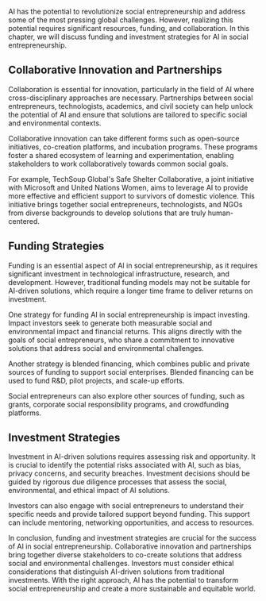 
AI has the potential to revolutionize social entrepreneurship and address some of the most pressing global challenges. However, realizing this potential requires significant resources, funding, and collaboration. In this chapter, we will discuss funding and investment strategies for AI in social entrepreneurship.

Collaborative Innovation and Partnerships
-----------------------------------------

Collaboration is essential for innovation, particularly in the field of AI where cross-disciplinary approaches are necessary. Partnerships between social entrepreneurs, technologists, academics, and civil society can help unlock the potential of AI and ensure that solutions are tailored to specific social and environmental contexts.

Collaborative innovation can take different forms such as open-source initiatives, co-creation platforms, and incubation programs. These programs foster a shared ecosystem of learning and experimentation, enabling stakeholders to work collaboratively towards common social goals.

For example, TechSoup Global's Safe Shelter Collaborative, a joint initiative with Microsoft and United Nations Women, aims to leverage AI to provide more effective and efficient support to survivors of domestic violence. This initiative brings together social entrepreneurs, technologists, and NGOs from diverse backgrounds to develop solutions that are truly human-centered.

Funding Strategies
------------------

Funding is an essential aspect of AI in social entrepreneurship, as it requires significant investment in technological infrastructure, research, and development. However, traditional funding models may not be suitable for AI-driven solutions, which require a longer time frame to deliver returns on investment.

One strategy for funding AI in social entrepreneurship is impact investing. Impact investors seek to generate both measurable social and environmental impact and financial returns. This aligns directly with the goals of social entrepreneurs, who share a commitment to innovative solutions that address social and environmental challenges.

Another strategy is blended financing, which combines public and private sources of funding to support social enterprises. Blended financing can be used to fund R\&D, pilot projects, and scale-up efforts.

Social entrepreneurs can also explore other sources of funding, such as grants, corporate social responsibility programs, and crowdfunding platforms.

Investment Strategies
---------------------

Investment in AI-driven solutions requires assessing risk and opportunity. It is crucial to identify the potential risks associated with AI, such as bias, privacy concerns, and security breaches. Investment decisions should be guided by rigorous due diligence processes that assess the social, environmental, and ethical impact of AI solutions.

Investors can also engage with social entrepreneurs to understand their specific needs and provide tailored support beyond funding. This support can include mentoring, networking opportunities, and access to resources.

In conclusion, funding and investment strategies are crucial for the success of AI in social entrepreneurship. Collaborative innovation and partnerships bring together diverse stakeholders to co-create solutions that address social and environmental challenges. Investors must consider ethical considerations that distinguish AI-driven solutions from traditional investments. With the right approach, AI has the potential to transform social entrepreneurship and create a more sustainable and equitable world.
